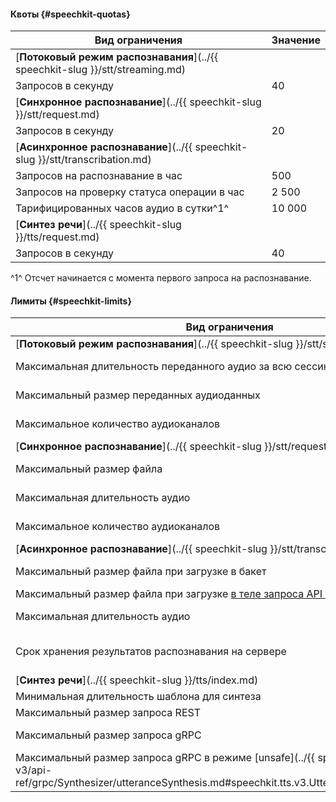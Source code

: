 #### Квоты {#speechkit-quotas}


Вид ограничения | Значение
----- | -----
[**Потоковый режим распознавания**](../{{ speechkit-slug }}/stt/streaming.md) |
Запросов в секунду | 40
[**Синхронное распознавание**](../{{ speechkit-slug }}/stt/request.md) |
Запросов в секунду | 20
[**Асинхронное распознавание**](../{{ speechkit-slug }}/stt/transcribation.md) |
Запросов на распознавание в час | 500
Запросов на проверку статуса операции в час | 2 500
Тарифицированных часов аудио в сутки^1^ | 10 000
[**Синтез речи**](../{{ speechkit-slug }}/tts/request.md) |
Запросов в секунду | 40



^1^ Отсчет начинается с момента первого запроса на распознавание.


#### Лимиты {#speechkit-limits}

Вид ограничения | Значение
----- | -----
[**Потоковый режим распознавания**](../{{ speechkit-slug }}/stt/streaming.md) |
Максимальная длительность переданного аудио за всю сессию | {{ stt-streaming-audioLength }}
Максимальный размер переданных аудиоданных | {{ stt-streaming-fileSize }}
Максимальное количество аудиоканалов | {{ stt-short-channelsCount }}
[**Синхронное распознавание**](../{{ speechkit-slug }}/stt/request.md) | |
Максимальный размер файла | {{ stt-short-fileSize }}
Максимальная длительность аудио | {{ stt-short-audioLength }}
Максимальное количество аудиоканалов | {{ stt-short-channelsCount }}
[**Асинхронное распознавание**](../{{ speechkit-slug }}/stt/transcribation.md) |
Максимальный размер файла при загрузке в бакет | {{ stt-long-fileSize }}
Максимальный размер файла при загрузке [в теле запроса API v3](../speechkit/stt-v3/api-ref/grpc/AsyncRecognizer/recognizeFile.md) | 60 МБ
Максимальная длительность аудио | {{ stt-long-audioLength }}
Срок хранения результатов распознавания на сервере | {{ stt-long-resultsStorageTime }}
[**Синтез речи**](../{{ speechkit-slug }}/tts/index.md) |
Минимальная длительность шаблона для синтеза | 1 секунда
Максимальный размер запроса REST | 5 000 символов
Максимальный размер запроса gRPC | {{ tts-v3-count }} и {{ tts-v3-time }}
Максимальный размер запроса gRPC в режиме [unsafe](../{{ speechkit-slug }}/tts-v3/api-ref/grpc/Synthesizer/utteranceSynthesis.md#speechkit.tts.v3.UtteranceSynthesisRequest) | 5 000 символов
